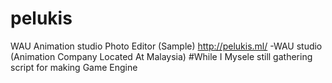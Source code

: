 # pelukis
WAU Animation studio Photo Editor (Sample)
http://pelukis.ml/
-WAU studio (Animation Company Located At Malaysia)
#While I Mysele still gathering script for making Game Engine
